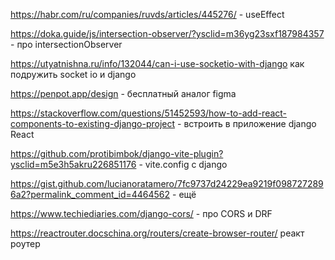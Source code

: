 https://habr.com/ru/companies/ruvds/articles/445276/   - useEffect

https://doka.guide/js/intersection-observer/?ysclid=m36yg23sxf187984357  - про intersectionObserver

https://utyatnishna.ru/info/132044/can-i-use-socketio-with-django   как подружить socket io и django  

https://penpot.app/design  - бесплатный аналог figma

https://stackoverflow.com/questions/51452593/how-to-add-react-components-to-existing-django-project     - встроить в приложение django React


https://github.com/protibimbok/django-vite-plugin?ysclid=m5e3h5akru226851176    - vite.config   с django

https://gist.github.com/lucianoratamero/7fc9737d24229ea9219f0987272896a2?permalink_comment_id=4464562 - ещё


https://www.techiediaries.com/django-cors/  - про CORS и DRF

https://reactrouter.docschina.org/routers/create-browser-router/  реакт роутер



